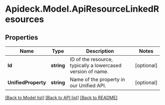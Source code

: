 # Apideck.Model.ApiResourceLinkedResources

## Properties

Name | Type | Description | Notes
------------ | ------------- | ------------- | -------------
**Id** | **string** | ID of the resource, typically a lowercased version of name. | [optional] 
**UnifiedProperty** | **string** | Name of the property in our Unified API. | [optional] 

[[Back to Model list]](../README.md#documentation-for-models) [[Back to API list]](../README.md#documentation-for-api-endpoints) [[Back to README]](../README.md)

